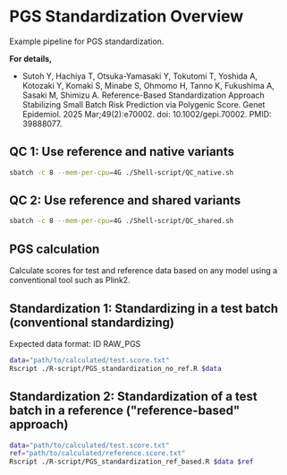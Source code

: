 # PGS Standardization Overview 

Example pipeline for PGS standardization.

__For details,__
* Sutoh Y, Hachiya T, Otsuka-Yamasaki Y, Tokutomi T, Yoshida A, Kotozaki Y, Komaki S, Minabe S, Ohmomo H, Tanno K, Fukushima A, Sasaki M, Shimizu A. Reference-Based Standardization Approach Stabilizing Small Batch Risk Prediction via Polygenic Score. Genet Epidemiol. 2025 Mar;49(2):e70002. doi: 10.1002/gepi.70002. PMID: 39888077.

## QC 1: Use reference and native variants

```bash
sbatch -c 8 --mem-per-cpu=4G ./Shell-script/QC_native.sh
```

## QC 2: Use reference and shared variants

```bash
sbatch -c 8 --mem-per-cpu=4G ./Shell-script/QC_shared.sh
```

## PGS calculation
Calculate scores for test and reference data based on any model using a conventional tool such as Plink2. 


## Standardization 1: Standardizing in a test batch (conventional standardizing)
Expected data format: 
ID RAW_PGS

```bash
data="path/to/calculated/test.score.txt"
Rscript ./R-script/PGS_standardization_no_ref.R $data
```

## Standardization 2: Standardization of a test batch in a reference ("reference-based" approach)

```bash
data="path/to/calculated/test.score.txt"
ref="path/to/calculated/reference.score.txt"
Rscript ./R-script/PGS_standardization_ref_based.R $data $ref
```
